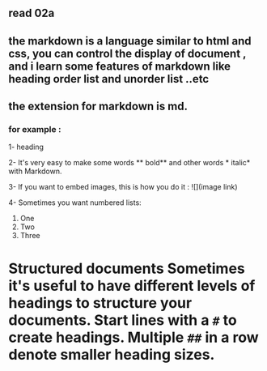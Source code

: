 ## read 02a

## the markdown is a language similar to html and css, you can control the display of document , and i learn some features of markdown like heading order list and unorder list ..etc
## the extension for markdown is md. 

### for example :
1- heading

2- It's very easy to make some words ** bold** and other words * italic* with Markdown.

3- If you want to embed images, this is how you do it : ![](image link)

4- Sometimes you want numbered lists:

1. One
2. Two
3. Three

# Structured documents Sometimes it's useful to have different levels of headings to structure your documents. Start lines with a `#` to create headings. Multiple `##` in a row denote smaller heading sizes.

